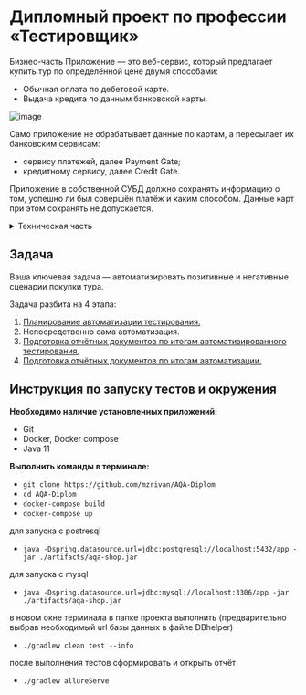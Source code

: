# Дипломный проект по профессии «Тестировщик»

Бизнес-часть
Приложение — это веб-сервис, который предлагает купить тур по определённой цене двумя способами:

* Обычная оплата по дебетовой карте.
* Выдача кредита по данным банковской карты.

![image](https://user-images.githubusercontent.com/104098185/212548995-1d246f5f-b383-45a9-965a-b44d98489e9c.png)

Само приложение не обрабатывает данные по картам, а пересылает их банковским сервисам:
* сервису платежей, далее Payment Gate;
* кредитному сервису, далее Credit Gate.

Приложение в собственной СУБД должно сохранять информацию о том, успешно ли был совершён платёж и каким способом. Данные карт при этом сохранять не допускается.

<details>
<summary>Техническая часть</summary>

Само приложение расположено в файле [`aqa-shop.jar`](aqa-shop.jar) и запускается стандартным способом `java -jar aqa-shop.jar` на порту 8080.

В файле [`application.properties`](application.properties) приведён ряд типовых настроек:
* учётные данные и URL для подключения к СУБД;
* URL-адреса банковских сервисов.

**СУБД**

Заявлена поддержка двух СУБД. Вы должны это проверить:

* MySQL;
* PostgreSQL.

Учётные данные и URL для подключения задаются в файле [`application.properties`](application.properties).

**Банковские сервисы**

Доступ к реальным банковским сервисам не даётся, поэтому разработчики подготовили для вас симулятор банковских сервисов, который может принимать запросы в нужном формате и генерировать ответы.

Симулятор написан на Node.js, поэтому для запуска вам нужен либо Docker, либо установленный Node.js. Симулятор расположен в каталоге [gate-simulator](gate-simulator). Для запуска нужно перейти в этот каталог. 

Симулятор запускается командой `npm start` на порту 9999. Он позволяет генерировать предопределённые ответы для заданного набора карт. Набор карт представлен в формате JSON в файле [`data.json`](gate-simulator/data.json).
</details>

## Задача

Ваша ключевая задача — автоматизировать позитивные и негативные сценарии покупки тура.

Задача разбита на 4 этапа:

1. [Планирование автоматизации тестирования.](https://github.com/mzrivan/AQA-Diplom/blob/main/reports/TestPlan.md)
2. Непосредственно сама автоматизация.
3. [Подготовка отчётных документов по итогам автоматизированного тестирования.](https://github.com/mzrivan/AQA-Diplom/blob/main/reports/Report.md)
4. [Подготовка отчётных документов по итогам автоматизации.](https://github.com/mzrivan/AQA-Diplom/blob/main/reports/Summary.md)

## Инструкция по запуску тестов и окружения 
**Необходимо наличие установленных приложений:**
* Git
* Docker, Docker compose
* Java 11

**Выполнить команды в терминале:**
* `git clone https://github.com/mzrivan/AQA-Diplom`
* `cd AQA-Diplom`
* `docker-compose build`
* `docker-compose up`

для запуска с postresql

* `java -Dspring.datasource.url=jdbc:postgresql://localhost:5432/app -jar ./artifacts/aqa-shop.jar`

для запуска с mysql

* `java -Dspring.datasource.url=jdbc:mysql://localhost:3306/app -jar ./artifacts/aqa-shop.jar`

в новом окне терминала в папке проекта выполнить (предварительно выбрав необходимый url базы данных в файле DBhelper)
* `./gradlew clean test --info`

после выполнения тестов сформировать и открыть отчёт

* `./gradlew allureServe`  

